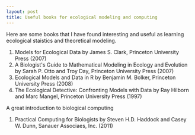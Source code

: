 ```yaml
---
layout: post
title: Useful books for ecological modeling and computing
---
```


Here are some books that I have found interesting and useful as learning ecological staistics and theoretical modeling.

1. Models for Ecological Data by James S. Clark, Princeton University Press (2007)
2. A Biologist's Guide to Mathematical Modeling in Ecology and Evolution by Sarah P. Otto and Troy Day, Princeton University Press (2007)
3. Ecological Models and Data in R by Benjamin M. Bolker, Princeton University Press (2008)
4. The Ecological Detective: Confronting Models with Data by Ray Hilborn and Marc Mangel, Princeton University Press (1997)

A great introduction to biological computing
1. Practical Computing for Biologists by Steven H.D. Haddock and Casey W. Dunn, Sanauer Associaes, Inc. (2011)

